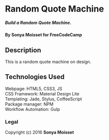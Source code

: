 # Random Quote Machine

##### Build a Random Quote Machine.

#### By Sonya Moisset for FreeCodeCamp

## Description

This is a random quote machine on design.

## Technologies Used

Webpage: HTML5, CSS3, JS    
CSS Framework: Material Design Lite    
Templating: Jade, Stylus, CoffeeScript   
Package manager: NPM    
Workflow Automation: Gulp   

### Legal

Copyright (c) 2016 **Sonya Moisset**

